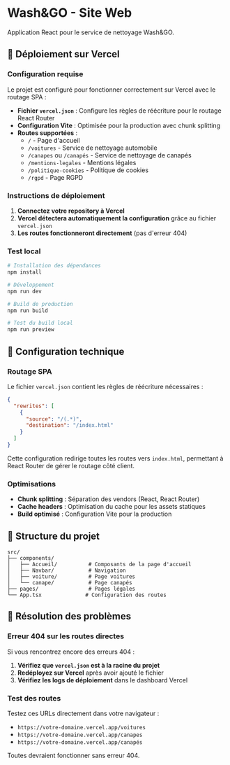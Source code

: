 # Wash&GO - Site Web

Application React pour le service de nettoyage Wash&GO.

## 🚀 Déploiement sur Vercel

### Configuration requise

Le projet est configuré pour fonctionner correctement sur Vercel avec le routage SPA :

- **Fichier `vercel.json`** : Configure les règles de réécriture pour le routage React Router
- **Configuration Vite** : Optimisée pour la production avec chunk splitting
- **Routes supportées** :
  - `/` - Page d'accueil
  - `/voitures` - Service de nettoyage automobile
  - `/canapes` ou `/canapés` - Service de nettoyage de canapés
  - `/mentions-legales` - Mentions légales
  - `/politique-cookies` - Politique de cookies
  - `/rgpd` - Page RGPD

### Instructions de déploiement

1. **Connectez votre repository à Vercel**
2. **Vercel détectera automatiquement la configuration** grâce au fichier `vercel.json`
3. **Les routes fonctionneront directement** (pas d'erreur 404)

### Test local

```bash
# Installation des dépendances
npm install

# Développement
npm run dev

# Build de production
npm run build

# Test du build local
npm run preview
```

## 🔧 Configuration technique

### Routage SPA

Le fichier `vercel.json` contient les règles de réécriture nécessaires :

```json
{
  "rewrites": [
    {
      "source": "/(.*)",
      "destination": "/index.html"
    }
  ]
}
```

Cette configuration redirige toutes les routes vers `index.html`, permettant à React Router de gérer le routage côté client.

### Optimisations

- **Chunk splitting** : Séparation des vendors (React, React Router)
- **Cache headers** : Optimisation du cache pour les assets statiques
- **Build optimisé** : Configuration Vite pour la production

## 📁 Structure du projet

```
src/
├── components/
│   ├── Accueil/          # Composants de la page d'accueil
│   ├── Navbar/           # Navigation
│   ├── voiture/          # Page voitures
│   └── canape/           # Page canapés
├── pages/                # Pages légales
└── App.tsx              # Configuration des routes
```

## 🐛 Résolution des problèmes

### Erreur 404 sur les routes directes

Si vous rencontrez encore des erreurs 404 :

1. **Vérifiez que `vercel.json` est à la racine du projet**
2. **Redéployez sur Vercel** après avoir ajouté le fichier
3. **Vérifiez les logs de déploiement** dans le dashboard Vercel

### Test des routes

Testez ces URLs directement dans votre navigateur :
- `https://votre-domaine.vercel.app/voitures`
- `https://votre-domaine.vercel.app/canapes`
- `https://votre-domaine.vercel.app/canapés`

Toutes devraient fonctionner sans erreur 404. 